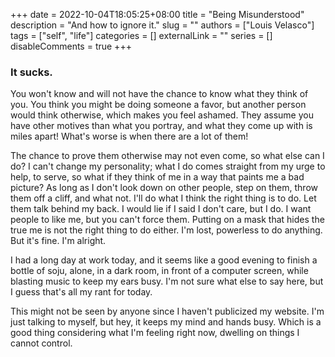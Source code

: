 +++ 
date = 2022-10-04T18:05:25+08:00
title = "Being Misunderstood"
description = "And how to ignore it."
slug = ""
authors = ["Louis Velasco"]
tags = ["self", "life"]
categories = []
externalLink = ""
series = []
disableComments = true
+++

### It sucks.

You won't know and will not have the chance to know what they think of you.
You think you might be doing someone a favor, but another person would think otherwise, which makes you feel ashamed.
They assume you have other motives than what you portray, and what they come up with is miles apart! What's worse is when
there are a lot of them!


The chance to prove them otherwise may not even come, so what else can I do? I can't change my personality; what I do comes straight from
my urge to help, to serve, so what if they think of me in a way that paints me a bad picture? As long as I don't look down on other people, step on them,
throw them off a cliff, and what not. I'll do what I think the right thing is to do. Let them talk behind my back. I would lie if I said I don't care, but I do.
I want people to like me, but you can't force them. Putting on a mask that hides the true me is not the right thing to do either. I'm lost, powerless to do
anything. But it's fine. I'm alright.


I had a long day at work today, and it seems like a good evening to finish a bottle of soju, alone, in a dark room, in front of a computer
screen, while blasting music to keep my ears busy. I'm not sure what else to say here, but I guess that's all my rant for today.


This might not be seen by anyone since I haven't publicized my website. I'm just talking to myself, but hey, it keeps my mind and hands busy. Which is a good thing considering what I'm feeling right now, dwelling on things I cannot control.
